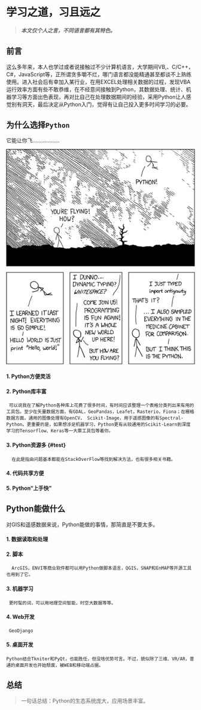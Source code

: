 # 学习之道，习且远之

> ##### 本文仅个人之言，不同语言都有其特色。

## 前言

这么多年来，本人也学过或者说接触过不少计算机语言，大学期间VB,、C/C++，C\#，JavaScript等，正所谓贪多嚼不烂，哪门语言都没能精通甚至都谈不上熟练使用。进入社会后有幸加入某行业，在用EXCEL处理相关数据的过程，发现VBA运行效率方面有些不敢恭维，在不经意间接触到Python，其数据处理、统计、机器学习等方面出色表现，再对比自己在处理数据期间的经验，采用Python让人感觉别有洞天，最后决定从Python入门，觉得有让自己投入更多时间学习的必要。

## 为什么选择`Python`

它能让你飞..................

![](/images/IMG1.jpg)

#### 1. Python方便灵活

#### 2. Python库丰富

     可以说我在了解Python各种库上花费了很多时间，有时间应该整理一个表格分类列出来有用的工具包。至少在矢量数据方面，有GDAL，GeoPandas，Leafet，Rasterio，Fiona；在栅格数据方面，通用的图像处理有OpenCV， Scikit-Image，用于遥感图像的有Spectral-Python。更重要的是，如果想涉足机器学习，Python更有从较通用的Scikit-Learn到深度学习的Tensorflow、Keras等一大票工具包等着你。

#### 3. Python资源多 {#test}

      在此是指由问题基本都能在StackOverFlow等找到解决方法，也有很多相关书籍。

#### 4. 代码共享方便

#### 5. Python“上手快"

## Python能做什么

对GIS和遥感数据来说，Python能做的事情，那简直是不要太多。

#### 1. 数据读取和处理

#### 2. 脚本

```
  ArcGIS，ENVI等商业软件都可以用Python做脚本语言，QGIS，SNAP和EnMAP等开源工具也用到了它。
```

#### 3. 机器学习

```
 更时髦的词，可以用地理空间智能，时空大数据等等。
```

#### 4. Web开发

```
 GeoDjango
```

#### 5. 桌面开发

```
Python结合Tkniter和PyQt，也能胜任，但没啥优势可言。不过，貌似除了三维、VR/AR，普通的桌面开发也开始颓废，被WEB和移动端占据。
```

## 总结

> 一句话总结：Python的生态系统庞大，应用场景丰富。



